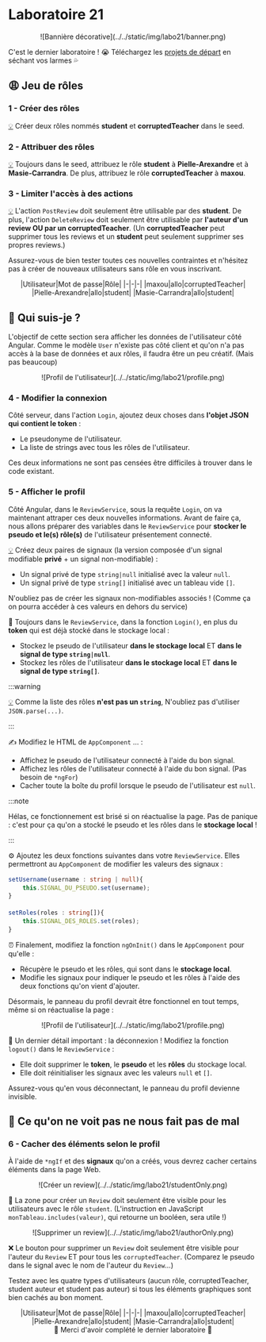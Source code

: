 # Laboratoire 21

<center>![Bannière décorative](../../static/img/labo21/banner.png)</center>

C'est le dernier laboratoire ! 😭 Téléchargez les [projets de départ](../../static/files/labo21.zip) en séchant vos larmes 💦

## 😩 Jeu de rôles

### 1 - Créer des rôles

[💡](/cours/rencontre11.1#-créer-un-rôle) Créer deux rôles nommés **student** et **corruptedTeacher** dans le seed.

### 2 - Attribuer des rôles

[💡](/cours/rencontre11.1#-créer-un-rôle) Toujours dans le seed, attribuez le rôle **student** à **Pielle-Arexandre** et à **Masie-Carrandra**.
De plus, attribuez le rôle **corruptedTeacher** à **maxou**.

### 3 - Limiter l'accès à des actions

[💡](/cours/rencontre11.1#-limiter-laccès-aux-actions) L'action `PostReview` doit seulement être utilisable par des **student**. De plus, l'action `DeleteReview` doit seulement être utilisable par **l'auteur d'un review OU par un corruptedTeacher**. (Un **corruptedTeacher** peut supprimer tous les reviews et un **student** peut seulement supprimer ses propres reviews.)

Assurez-vous de bien tester toutes ces nouvelles contraintes et n'hésitez pas à créer de nouveaux utilisateurs sans rôle en vous inscrivant.

<center>
|Utilisateur|Mot de passe|Rôle|
|-|-|-|
|maxou|allo|corruptedTeacher|
|Pielle-Arexandre|allo|student|
|Masie-Carrandra|allo|student|
</center>

## 📜 Qui suis-je ?

L'objectif de cette section sera afficher les données de l'utilisateur côté Angular. Comme le modèle `User` n'existe pas côté client et qu'on n'a pas accès à la base de données et aux rôles, il faudra être un peu créatif. (Mais pas beaucoup)

<center>![Profil de l'utilisateur](../../static/img/labo21/profile.png)</center>

### 4 - Modifier la connexion

Côté serveur, dans l'action `Login`, ajoutez deux choses dans **l'objet JSON qui contient le token** :

* Le pseudonyme de l'utilisateur.
* La liste de strings avec tous les rôles de l'utilisateur.

Ces deux informations ne sont pas censées être difficiles à trouver dans le code existant.

### 5 - Afficher le profil

Côté Angular, dans le `ReviewService`, sous la requête `Login`, on va maintenant attraper ces deux nouvelles informations. Avant de faire ça, nous allons préparer des variables dans le `ReviewService` pour **stocker le pseudo et le(s) rôle(s)** de l'utilisateur présentement connecté.

[💡](/cours/rencontre11.1#-signal-pour-plusieurs-composants) Créez deux paires de signaux (la version composée d'un signal modifiable **privé** + un signal non-modifiable) :

* Un signal privé de type `string|null` initialisé avec la valeur `null`.
* Un signal privé de type `string[]` initialisé avec un tableau vide `[]`.

N'oubliez pas de créer les signaux non-modifiables associés ! (Comme ça on pourra accéder à ces valeurs en dehors du service)

💾 Toujours dans le `ReviewService`, dans la fonction `Login()`, en plus du **token** qui est déjà stocké dans le stockage local :

* Stockez le pseudo de l'utilisateur **dans le stockage local** ET **dans le signal de type `string|null`**.
* Stockez les rôles de l'utilisateur **dans le stockage local** ET **dans le signal de type `string[]`**.

:::warning

[💡](/cours/rencontre4.1#-sauvegarder-une-donnée-dun-autre-type-que-string) Comme la liste des rôles **n'est pas un `string`**, N'oubliez pas d'utiliser `JSON.parse(...)`.

:::

✍ Modifiez le HTML de `AppComponent` ... :

* Affichez le pseudo de l'utilisateur connecté à l'aide du bon signal.
* Affichez les rôles de l'utilisateur connecté à l'aide du bon signal. (Pas besoin de `*ngFor`)
* Cacher toute la boîte du profil lorsque le pseudo de l'utilisateur est `null`.

:::note

Hélas, ce fonctionnement est brisé si on réactualise la page. Pas de panique : c'est pour ça qu'on a stocké le pseudo et les rôles dans le **stockage local** !

:::

⚙ Ajoutez les deux fonctions suivantes dans votre `ReviewService`. Elles permettront au `AppComponent` de modifier les valeurs des signaux :

```ts showLineNumbers
setUsername(username : string | null){
    this.SIGNAL_DU_PSEUDO.set(username);
}

setRoles(roles : string[]){
    this.SIGNAL_DES_ROLES.set(roles);
}
```

⏰ Finalement, modifiez la fonction `ngOnInit()` dans le `AppComponent` pour qu'elle :

* Récupère le pseudo et les rôles, qui sont dans le **stockage local**.
* Modifie les signaux pour indiquer le pseudo et les rôles à l'aide des deux fonctions qu'on vient d'ajouter.

Désormais, le panneau du profil devrait être fonctionnel en tout temps, même si on réactualise la page : 

<center>![Profil de l'utilisateur](../../static/img/labo21/profile.png)</center>

🔌 Un dernier détail important : la déconnexion ! Modifiez la fonction `logout()` dans le `ReviewService` :

* Elle doit supprimer le **token**, le **pseudo** et les **rôles** du stockage local.
* Elle doit réinitialiser les signaux avec les valeurs `null` et `[]`.

Assurez-vous qu'en vous déconnectant, le panneau du profil devienne invisible.

## 👀 Ce qu'on ne voit pas ne nous fait pas de mal

### 6 - Cacher des éléments selon le profil

À l'aide de `*ngIf` et des **signaux** qu'on a créés, vous devrez cacher certains éléments dans la page Web.

<center>![Créer un review](../../static/img/labo21/studentOnly.png)</center>

📝 La zone pour créer un `Review` doit seulement être visible pour les utilisateurs avec le rôle `student`. (L'instruction en JavaScript `monTableau.includes(valeur)`, qui retourne un booléen, sera utile !)

<center>![Supprimer un review](../../static/img/labo21/authorOnly.png)</center>

❌ Le bouton pour supprimer un `Review` doit seulement être visible pour l'auteur du `Review` ET pour tous les `corruptedTeacher`. (Comparez le pseudo dans le signal avec le nom de l'auteur du `Review`...)

Testez avec les quatre types d'utilisateurs (aucun rôle, corruptedTeacher, student auteur et student pas auteur) si tous les éléments graphiques sont bien cachés au bon moment.

<center>
|Utilisateur|Mot de passe|Rôle|
|-|-|-|
|maxou|allo|corruptedTeacher|
|Pielle-Arexandre|allo|student|
|Masie-Carrandra|allo|student|
</center>

<center>🫡 Merci d'avoir complété le dernier laboratoire 🫡</center>